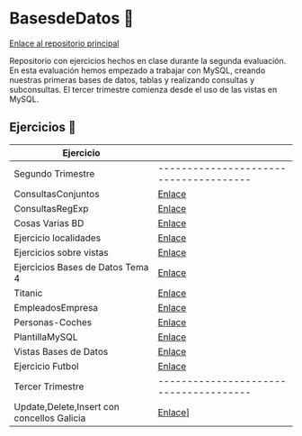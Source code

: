 # BasesdeDatos :floppy_disk:

[Enlace al repositorio principal](https://github.com/MateoCarballo/Principal)

Repositorio con ejercicios hechos en clase durante la segunda evaluación. En esta evaluación hemos empezado a trabajar con MySQL, creando nuestras primeras bases de datos, tablas y realizando consultas y subconsultas. El tercer trimestre comienza desde el uso de las vistas en MySQL.

## Ejercicios :dolphin:

| Ejercicio                    |                                      |
|------------------------------|--------------------------------------|
|Segundo Trimestre|--------------------------------------|
| ConsultasConjuntos           | [Enlace](./Segundo%20Trimestre/ConsultasConjuntos/)       |
| ConsultasRegExp              | [Enlace](./Segundo%20Trimestre/Consultas-regexp--like/)   |
| Cosas Varias BD              | [Enlace](./Segundo%20Trimestre/Cosas-Varias-20BD/)        |
| Ejercicio localidades        | [Enlace](./Segundo%20Trimestre/Ejercicio-localidades-provincias-comunidades/) |
| Ejercicios sobre vistas      | [Enlace](./Segundo%20Trimestre/Ejercicios%20sobre%20vistas/) |
| Ejercicios Bases de Datos Tema 4 | [Enlace](./Ej-Tema-4/)                |
| Titanic                      | [Enlace](./Segundo%20Trimestre/Titanic/)                  |
| EmpleadosEmpresa             | [Enlace](./Segundo%20Trimestre/EmpleadosEmpresa/)         |
| Personas-Coches              | [Enlace](./Segundo%20Trimestre/Personas-Coches/)          |
| PlantillaMySQL               | [Enlace](./Segundo%20Trimestre/PlantillaMySQL/)           |
| Vistas Bases de Datos        | [Enlace](./Segundo%20Trimestre/Vistas-Bases-de-Datos/)    |
| Ejercicio Futbol             | [Enlace](./Segundo%20Trimestre/Ejercicio%20Furbol/)|
|Tercer Trimestre|--------------------------------------|
|Update,Delete,Insert con concellos Galicia|[Enlace](./Tercer%20Trimestre/Concellos%20-%20Ejercicio.sql)]|
<!--TODO 
Reorganizar direcciones tabla
>
